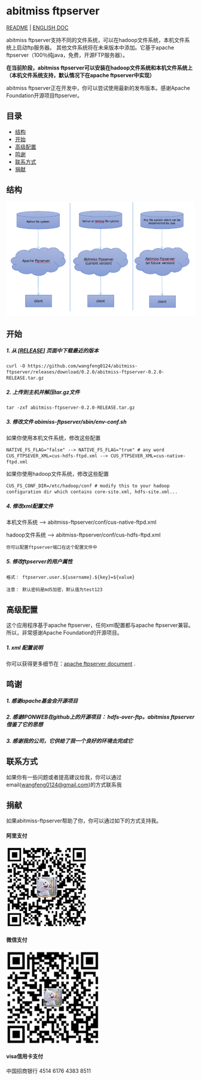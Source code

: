 # abitmiss ftpserver


[README](README_zh.md) | [ENGLISH DOC](README.md)

abitmiss ftpserver支持不同的文件系统，可以在hadoop文件系统，本机文件系统上启动ftp服务器。 其他文件系统将在未来版本中添加。它基于apache ftpserver（100％纯java，免费，开源FTP服务器）。

**在当前阶段，abitmiss ftpserver可以安装在hadoop文件系统和本机文件系统上（本机文件系统支持，默认情况下在apache ftpserver中实现）**

abitmiss ftpserver正在开发中，你可以尝试使用最新的发布版本。感谢Apache Foundation开源项目ftpserver。

## 目录

* [结构](#结构)
* [开始](#开始)
* [高级配置](#高级配置)
* [鸣谢](#鸣谢)
* [联系方式](#联系方式)
* [捐献](#捐献)


## 结构

![结构](/pic/architecture.png)

## 开始

##### 1. 从 [[RELEASE](https://github.com/wangfeng0124/abitmiss-ftpserver/releases)] 页面中下载最近的版本
```
curl -O https://github.com/wangfeng0124/abitmiss-ftpserver/releases/download/0.2.0/abitmiss-ftpserver-0.2.0-RELEASE.tar.gz
```
##### 2. 上传到主机并解压tar.gz文件
```
tar -zxf abitmiss-ftpserver-0.2.0-RELEASE.tar.gz
```
##### 3. 修改文件 abimiss-ftpserver/sbin/env-conf.sh
如果你使用本机文件系统，修改这些配置
```
NATIVE_FS_FLAG="false" --> NATIVE_FS_FLAG="true" # any word
CUS_FTPSEVER_XML=cus-hdfs-ftpd.xml --> CUS_FTPSEVER_XML=cus-native-ftpd.xml
```
如果你使用hadoop文件系统，修改这些配置
```
CUS_FS_CONF_DIR=/etc/hadoop/conf # modify this to your hadoop configuration dir which contains core-site.xml, hdfs-site.xml...
```
##### 4. 修改xml配置文件
本机文件系统  --> abitmiss-ftpserver/conf/cus-native-ftpd.xml

hadoop文件系统  --> abitmiss-ftpserver/conf/cus-hdfs-ftpd.xml
```
你可以配置ftpserver端口在这个配置文件中
```
##### 5. 修改ftpserver的用户属性
```
格式： ftpserver.user.${username}.${key}=${value}

注意： 默认密码是md5加密，默认值为test123
```

## 高级配置

这个应用程序基于apache ftpserver，任何xml配置都与apache ftpserver兼容。 所以，非常感谢Apache Foundation的开源项目。

##### 1. xml 配置说明
你可以获得更多细节在：[apache ftpserver document](https://mina.apache.org/ftpserver-project/documentation.html) .

## 鸣谢
##### 1. 感谢apache基金会开源项目
##### 2. 感谢IPONWEB在github上的开源项目： hdfs-over-ftp。abitmiss ftpserver 借鉴了它的思想
##### 3. 感谢我的公司，它供给了我一个良好的环境去完成它

## 联系方式
如果你有一些问题或者提高建议给我，你可以通过email(wangfeng0124@gmail.com)的方式联系我
## 捐献
如果abitmiss-ftpserver帮助了你，你可以通过如下的方式支持我。
#### 阿里支付
![alipay](/pic/alipay.png)
#### 微信支付
![wechat](/pic/wechat.png)
#### visa信用卡支付
中国招商银行
4514 6176 4383 8511

